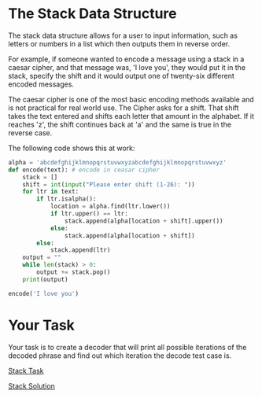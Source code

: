# The Stack Data Structure

The stack data structure allows for a user to input information, such as letters or numbers in a list which then outputs them
in reverse order. 

For example, if someone wanted to encode a message using a stack in a caesar cipher, and that message was, 'I love you', they would put it in the stack, specify the shift and it would output one of twenty-six different encoded messages. 

The caesar cipher is one of the most basic encoding methods available and is not practical for real world use. The Cipher asks for a shift. That shift takes the text entered and shifts each letter that amount in the alphabet. If it reaches 'z', the shift continues back at 'a' and the same is true in the reverse case.

The following code shows this at work:
```Python
alpha = 'abcdefghijklmnopqrstuvwxyzabcdefghijklmnopqrstuvwxyz'
def encode(text): # encode in ceasar cipher
    stack = []
    shift = int(input("Please enter shift (1-26): "))
    for ltr in text:
        if ltr.isalpha():
            location = alpha.find(ltr.lower())
            if ltr.upper() == ltr:
                stack.append(alpha[location + shift].upper())
            else:
                stack.append(alpha[location + shift])
        else:
            stack.append(ltr)
    output = ""
    while len(stack) > 0:
        output += stack.pop()
    print(output)

encode('I love you')
```


# Your Task

Your task is to create a decoder that will print all possible iterations of the decoded phrase and find out which iteration the decode test case is.

[Stack Task]()

[Stack Solution]()
